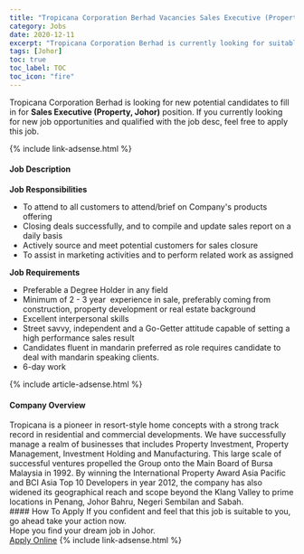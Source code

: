 ```yaml
---
title: "Tropicana Corporation Berhad Vacancies Sales Executive (Property, Johor)" 
category: Jobs 
date: 2020-12-11 
excerpt: "Tropicana Corporation Berhad is currently looking for suitable person to fill in the Sales Executive (Property, Johor) which positioned at Johor" 
tags: [Johor] 
toc: true 
toc_label: TOC 
toc_icon: "fire" 
--- 
```


<p>Tropicana Corporation Berhad is looking for new potential candidates to fill in for <b>Sales Executive (Property, Johor)</b> position. If you currently looking for new job opportunities and qualified with the job desc, feel free to apply this job.
</p>{% include link-adsense.html %} 
<div><div><div><h4>Job Description</h4></div></div><div><div><span><div><div><div><strong>Job Responsibilities</strong></div><ul><li>To attend to all customers to attend/brief on Company's products offering</li><li>Closing deals successfully, and to compile and update sales report on a daily basis</li><li>Actively source and meet potential customers for sales closure</li><li>To assist in marketing activities and to perform related work as assigned</li></ul><div><strong>Job Requirements</strong></div><ul><li>Preferable a Degree Holder in any field</li><li>Minimum of 2 - 3 year &#160;experience in sale, preferably coming from construction, property development or real estate background</li><li>Excellent interpersonal skills</li><li>Street savvy, independent and a Go-Getter attitude capable of setting a high performance sales result</li><li>Candidates fluent in mandarin preferred as role requires candidate to deal with mandarin speaking clients.</li><li>6-day work</li></ul></div></div></span></div></div></div> 
{% include article-adsense.html %} 
<div><div><div><h4>Company Overview</h4></div></div><div><div><span><div><div>
	Tropicana is a pioneer in resort-style home concepts with a strong track record in residential and commercial developments. We have successfully manage a realm of businesses that includes Property Investment, Property Management, Investment Holding and Manufacturing. This large scale of successful ventures propelled the Group onto the Main Board of Bursa Malaysia in 1992. By winning the International Property Award Asia Pacific and BCI Asia Top 10 Developers in year 2012, the company has also widened its geographical reach and scope beyond the Klang Valley to prime locations in Penang, Johor Bahru, Negeri Sembilan and Sabah.</div></div></span></div></div></div> 
#### How To Apply 
If you confident and feel that this job is suitable to you, go ahead take your action now. <br/> 
Hope you find your dream job in Johor. <br/> 
<a href="https://www.jobstreet.com.my/en/job/sales-executive-property-johor-4431192?jobId=jobstreet-my-job-4431192&sectionRank=13&token=0~02ba60d2-c336-4b1f-81df-1d582ecc1dc5&fr=SRP%20View%20In%20New%20Ta" class="btn btn--info" target="_blank" rel="nofollow noopenner">Apply Online</a> 
{% include link-adsense.html %} 